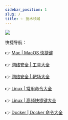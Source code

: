 ```yaml
---
sidebar_position: 1
slug: /
title: ✨ 技术领域
---
```



![](https://quotes-github-readme.vercel.app/api?theme=radical)

快捷导航：

👉 [Mac | MacOS 快捷键](/technique/os/mac/shortcut)

👉 [网络安全 | 工具大全](/technique/net-security/tools)

👉 [网络安全 | 靶场大全](/technique/net-security/range)

👉 [Linux | 常用命令大全](/technique/os/linux/command)

👉 [Linux | 高频快捷键大全](/technique/os/linux/shortcut)

👉 [Docker | Docker 命令大全](/technique/docker/commands)
